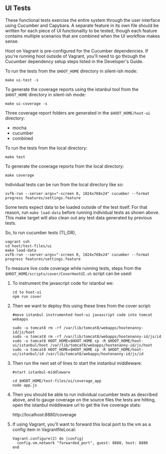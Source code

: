 ## UI Tests

These functional tests exercise the entire system through the user interface using Cucumber and Capybara.  A separate feature in its own file should be written for each piece of UI functionality to be tested, though each feature contains multiple scenarios that are combined when the UI workflow makes sense.

Hoot on Vagrant is pre-configured for the Cucumber dependencies.  If you're running hoot outside of Vagrant, you'll need to go through the Cucumber dependency setup steps listed in the Developer's Guide.

To run the tests from the `$HOOT_HOME` directory in silent-ish mode:

`make ui-test -s`

To generate the coverage reports using the istanbul tool from the `$HOOT_HOME` directory in silent-ish mode:

`make ui-coverage -s`

Three coverage report folders are generated in the `$HOOT_HOME/hoot-ui` directory:

* mocha
* cucumber
* combined


To run the tests from the local directory:

`make test`

To generate the coverage reports from the local directory:

`make coverage`

Individual tests can be run from the local directory like so:

`xvfb-run --server-args="-screen 0, 1024x768x24" cucumber --format progress features/settings.feature`

Some tests expect data to be loaded outside of the test itself.  For that reason, run `make load-data` before running individual tests as shown above.  This make target will also clean out any test data generated by previous tests.

So, to run cucumber tests (TL;DR),

```
vagrant ssh
cd hoot/test-files/ui
make load-data
xvfb-run --server-args="-screen 0, 1024x768x24" cucumber --format progress features/settings.feature
```

To measure live code coverage while running tests, steps from the `$HOOT_HOME/scripts/cover/CoverHootUI.sh` script can be used:

1. To instrument the javascript code for istanbul we:

    ```
    cd to hoot-ui
    npm run cover
    ```

2. Then we want to deploy this using these lines from the cover script:

    `#move istanbul instrumented hoot-ui javascript code into tomcat webapps`

    ```
    sudo -u tomcat8 rm -rf /var/lib/tomcat8/webapps/hootenanny-id/js/hoot
    sudo -u tomcat8 rm -rf /var/lib/tomcat8/webapps/hootenanny-id/js/id
    sudo -u tomcat8 HOOT_HOME=$HOOT_HOME cp -R $HOOT_HOME/hoot-ui/istanbul/hoot /var/lib/tomcat8/webapps/hootenanny-id/js/hoot
    sudo -u tomcat8 HOOT_HOME=$HOOT_HOME cp -R $HOOT_HOME/hoot-ui/istanbul/id /var/lib/tomcat8/webapps/hootenanny-id/js/id
    ```

3. Then run the next set of lines to start the instanbul middleware:

    `#start istanbul-middleware`

    ```
    cd $HOOT_HOME/test-files/ui/coverage_app
    node app.js
    ```

4. Then you should be able to run individual cucumber tests as described above,
and to gauge coverage on the source files the tests are hitting, open the istanbul middleware url to get the live coverage stats:

    http://localhost:8880/coverage

5. If using Vagrant, you'll want to forward this local port to the vm as a config item in VagrantfileLocal:
    ```
    Vagrant.configure(2) do |config|
      config.vm.network "forwarded_port", guest: 8880, host: 8880
    end
    ```


